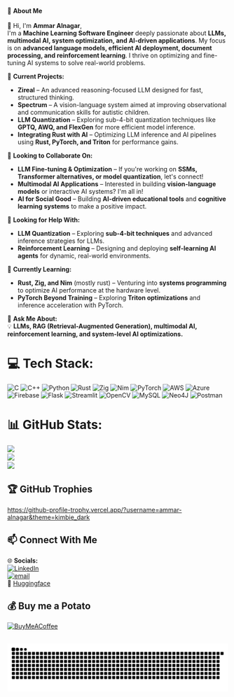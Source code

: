 
🚀 **About Me**  
<br>👋 Hi, I'm **Ammar Alnagar**,  
I'm a **Machine Learning Software Engineer** deeply passionate about **LLMs, multimodal AI, system optimization, and AI-driven applications**. My focus is on **advanced language models, efficient AI deployment, document processing, and reinforcement learning**. I thrive on optimizing and fine-tuning AI systems to solve real-world problems.  


🔭 **Current Projects:**  
- **Zireal** – An advanced reasoning-focused LLM designed for fast, structured thinking.  
- **Spectrum** – A vision-language system aimed at improving observational and communication skills for autistic children.  
- **LLM Quantization** – Exploring sub-4-bit quantization techniques like **GPTQ, AWQ, and FlexGen** for more efficient model inference.  
- **Integrating Rust with AI** – Optimizing LLM inference and AI pipelines using **Rust, PyTorch, and Triton** for performance gains.  

👯 **Looking to Collaborate On:**  
- **LLM Fine-tuning & Optimization** – If you're working on **SSMs, Transformer alternatives, or model quantization**, let's connect!  
- **Multimodal AI Applications** – Interested in building **vision-language models** or interactive AI systems? I'm all in!  
- **AI for Social Good** – Building **AI-driven educational tools** and **cognitive learning systems** to make a positive impact.  

🤝 **Looking for Help With:**  
- **LLM Quantization** – Exploring **sub-4-bit techniques** and advanced inference strategies for LLMs.  
- **Reinforcement Learning** – Designing and deploying **self-learning AI agents** for dynamic, real-world environments.  

🌱 **Currently Learning:**  
- **Rust, Zig, and Nim** (mostly rust) – Venturing into **systems programming** to optimize AI performance at the hardware level.  
- **PyTorch Beyond Training** – Exploring **Triton optimizations** and inference acceleration with PyTorch.  

💬 **Ask Me About:**  
💡 **LLMs, RAG (Retrieval-Augmented Generation), multimodal AI, reinforcement learning, and system-level AI optimizations.**  

# 💻 **Tech Stack:**
![C](https://img.shields.io/badge/c-%2300599C.svg?style=for-the-badge&logo=c&logoColor=white) ![C++](https://img.shields.io/badge/c++-%2300599C.svg?style=for-the-badge&logo=c%2B%2B&logoColor=white) ![Python](https://img.shields.io/badge/python-3670A0?style=for-the-badge&logo=python&logoColor=ffdd54) ![Rust](https://img.shields.io/badge/rust-%23000000.svg?style=for-the-badge&logo=rust&logoColor=white) ![Zig](https://img.shields.io/badge/Zig-%23F7A41D.svg?style=for-the-badge&logo=zig&logoColor=white) ![Nim](https://img.shields.io/badge/nim-%23FFE953.svg?style=for-the-badge&logo=nim&logoColor=white) ![PyTorch](https://img.shields.io/badge/PyTorch-%23EE4C2C.svg?style=for-the-badge&logo=PyTorch&logoColor=white) ![AWS](https://img.shields.io/badge/AWS-%23FF9900.svg?style=for-the-badge&logo=amazon-aws&logoColor=white) ![Azure](https://img.shields.io/badge/azure-%230072C6.svg?style=for-the-badge&logo=microsoftazure&logoColor=white) ![Firebase](https://img.shields.io/badge/firebase-%23039BE5.svg?style=for-the-badge&logo=firebase) ![Flask](https://img.shields.io/badge/flask-%23000.svg?style=for-the-badge&logo=flask&logoColor=white) ![Streamlit](https://img.shields.io/badge/Streamlit-%23FE4B4B.svg?style=for-the-badge&logo=streamlit&logoColor=white) ![OpenCV](https://img.shields.io/badge/opencv-%23white.svg?style=for-the-badge&logo=opencv&logoColor=white) ![MySQL](https://img.shields.io/badge/mysql-4479A1.svg?style=for-the-badge&logo=mysql&logoColor=white) ![Neo4J](https://img.shields.io/badge/Neo4j-008CC1?style=for-the-badge&logo=neo4j&logoColor=white) ![Postman](https://img.shields.io/badge/Postman-FF6C37?style=for-the-badge&logo=postman&logoColor=white) 

# 📊 **GitHub Stats:**
![](https://github-readme-stats.vercel.app/api?username=Ammar-Alnagar&theme=dark&hide_border=false&include_all_commits=true&count_private=true)<br/>
![](https://nirzak-streak-stats.vercel.app/?user=Ammar-Alnagar&theme=dark&hide_border=false)<br/>
![](https://github-readme-stats.vercel.app/api/top-langs/?username=Ammar-Alnagar&theme=dark&hide_border=false&include_all_commits=true&count_private=true&layout=compact)

## 🏆 **GitHub Trophies**

https://github-profile-trophy.vercel.app/?username=ammar-alnagar&theme=kimbie_dark

## 📫 **Connect With Me**  
🌐 **Socials:**  
[![LinkedIn](https://img.shields.io/badge/LinkedIn-%230077B5.svg?logo=linkedin&logoColor=white)](https://linkedin.com/in/ammar-alnagar-393413201)  
[![email](https://img.shields.io/badge/Email-D14836?logo=gmail&logoColor=white)](mailto:Ammaralnagar416@gmail.com)  
🤗 [Huggingface](https://huggingface.co/Daemontatox)

## 💰 **Buy me a Potato**  
[![BuyMeACoffee](https://img.shields.io/badge/Buy%20Me%20a%20Coffee-ffdd00?style=for-the-badge&logo=buy-me-a-coffee&logoColor=black)](https://buymeacoffee.com/Daemontatox) 

<br clear="both">

<img src="https://raw.githubusercontent.com/Ammar-Alnagar/Ammar-Alnagar/output/snake.svg" alt="Snake animation" />



